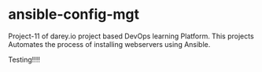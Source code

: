 # ansible-config-mgt
Project-11 of darey.io project based DevOps learning Platform. This projects Automates the process of installing webservers using Ansible.

Testing!!!!
